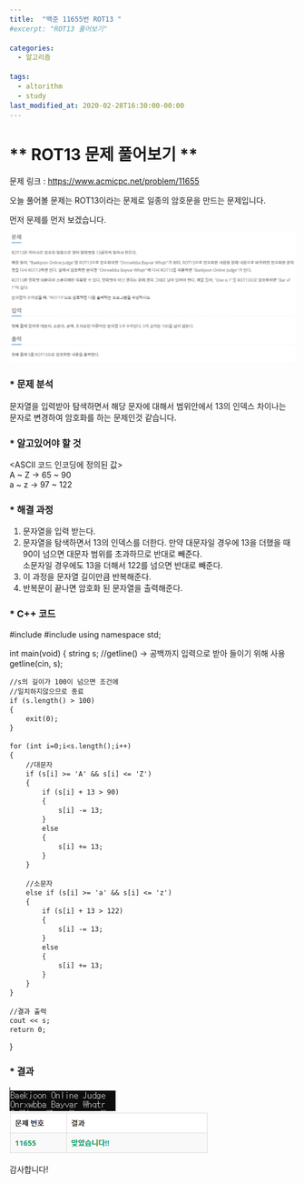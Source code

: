 ```yaml
---
title:  "백준 11655번 ROT13 "
#excerpt: "ROT13 풀어보기"

categories:
  - 알고리즘
  
tags:
  - altorithm
  - study
last_modified_at: 2020-02-28T16:30:00-00:00
---
```

# ** ROT13 문제 풀어보기 **  


문제 링크 : https://www.acmicpc.net/problem/11655

오늘 풀어볼 문제는 ROT13이라는 문제로 일종의 암호문을 만드는 문제입니다.

먼저 문제를 먼저 보겠습니다.  
  
![](2020-02-28-18-27-01.png)

### * 문제 분석  

문자열을 입력받아 탐색하면서 해당 문자에 대해서 범위안에서 13의 인덱스 차이나는 문자로 변경하여 
암호화를 하는 문제인것 같습니다. 

### * 알고있어야 할 것  

  \<ASCII 코드 인코딩에 정의된 값\>  
        A ~ Z  ->  65 ~ 90  
        a ~ z  ->  97 ~ 122  
      
### * 해결 과정  

  1. 문자열을 입력 받는다.  
  2. 문자열을 탐색하면서 13의 인덱스를 더한다.
     만약 대문자일 경우에 13을 더했을 때 90이 넘으면 대문자 범위를 초과하므로 반대로 빼준다.   
     소문자일 경우에도 13을 더해서 122를 넘으면 반대로 빼준다.  
  3. 이 과정을 문자열 길이만큼 반복해준다.  
  4. 반복문이 끝나면 암호화 된 문자열을 출력해준다.  
  
### * C++ 코드  
  
  #include <iostream>
#include <string>
using namespace std;

int main(void)
{
    string s;
    //getline() -> 공백까지 입력으로 받아 들이기 위해 사용
    getline(cin, s);

    //s의 길이가 100이 넘으면 조건에
    //일치하지않으므로 종료
    if (s.length() > 100)
    {
        exit(0);
    }

    for (int i=0;i<s.length();i++)
    {
        //대문자
        if (s[i] >= 'A' && s[i] <= 'Z')
        {
            if (s[i] + 13 > 90)
            {
                s[i] -= 13;
            }
            else
            {
                s[i] += 13;
            }
        }

        //소문자
        else if (s[i] >= 'a' && s[i] <= 'z')
        {
            if (s[i] + 13 > 122)
            {
                s[i] -= 13;
            }
            else
            {
                s[i] += 13;
            }
        }
    }

    //결과 출력
    cout << s;
    return 0;
}


### * 결과   
  
![](2020-02-28-18-28-25.png)  
![](2020-02-28-18-29-00.png)

감사합니다!  

  

  
